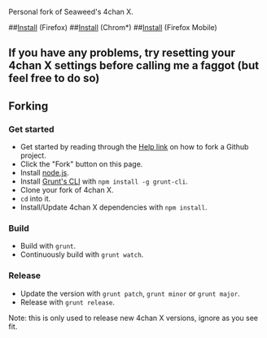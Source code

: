 Personal fork of Seaweed's 4chan X.

##[Install](https://github.com/Spittie/4chan-x/raw/master/builds/4chan-X.user.js) (Firefox)
##[Install](https://github.com/Spittie/4chan-x/raw/master/builds/crx.crx) (Chrom*)
##[Install](http://a.pomf.se/pmnhcu.xpi) (Firefox Mobile)

## If you have any problems, try resetting your 4chan X settings before calling me a faggot (but feel free to do so)

## Forking

### Get started

- Get started by reading through the [Help link](https://help.github.com/) on how to fork a Github project.
- Click the "Fork" button on this page.
- Install [node.js](http://nodejs.org/).
- Install [Grunt's CLI](http://gruntjs.com/) with `npm install -g grunt-cli`.
- Clone your fork of 4chan X.
- `cd` into it.
- Install/Update 4chan X dependencies with `npm install`.

### Build

- Build with `grunt`.
- Continuously build with `grunt watch`.

### Release

- Update the version with `grunt patch`, `grunt minor` or `grunt major`.
- Release with `grunt release`.

Note: this is only used to release new 4chan X versions, ignore as you see fit.


